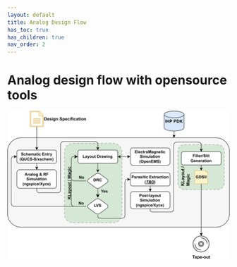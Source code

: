 ```yaml
---
layout: default
title: Analog Design Flow
has_toc: true
has_children: true
nav_order: 2
---
```

# Analog design flow with opensource tools

![image info](./images/aicd_flow.png)